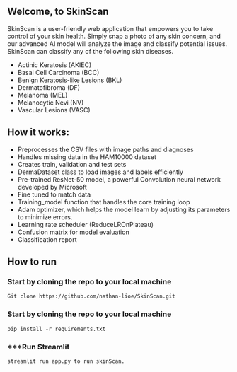 ## Welcome, to SkinScan

SkinScan is a user-friendly web application that empowers you to take control of your skin health. Simply snap a photo of any skin concern, and our advanced AI model will analyze the image and classify potential issues.
SkinScan can classify any of the following skin diseases.

- Actinic Keratosis (AKIEC)
- Basal Cell Carcinoma (BCC)
- Benign Keratosis-like Lesions (BKL)
- Dermatofibroma (DF)
- Melanoma (MEL)
- Melanocytic Nevi (NV)
- Vascular Lesions (VASC)
   

## How it works:

- Preprocesses the CSV files with image paths and diagnoses 
- Handles missing data in the HAM10000 dataset
- Creates train, validation and test sets 
- DermaDataset class to load images and labels efficiently
- Pre-trained ResNet-50 model, a powerful Convolution neural network developed by Microsoft
- Fine tuned to match data
- Training_model function that handles the core training loop
- Adam optimizer, which helps the model learn by adjusting its parameters to minimize errors.
- Learning rate scheduler (ReduceLROnPlateau)
- Confusion matrix for model evaluation
- Classification report



## How to run 

### **Start by cloning the repo to your local machine**
````
Git clone https://github.com/nathan-lioe/SkinScan.git
````
### **Start by cloning the repo to your local machine**
````
pip install -r requirements.txt
````


### ***Run Streamlit
````
streamlit run app.py to run skinScan.

````````



  
